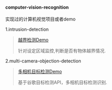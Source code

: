 #### computer-vision-recognition

实现过的计算机视觉项目或者demo

1.intrusion-detection 
>[越界检测Demo](https://github.com/Jeffer-hua/intrusion-detection)
>
>针对设定区域监控,判断是否有物体越界情况.

2.multi-camera-objection-detection
>[多相机目标检测Demo](https://github.com/Jeffer-hua/multi-camera-objection-detection)
>
>基于谷歌目标检测API，多相机目标检测识别.

